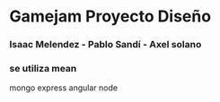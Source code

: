 # Gamejam Proyecto Diseño
### Isaac Melendez - Pablo Sandí - Axel solano


### se utiliza mean
mongo
express
angular
node

